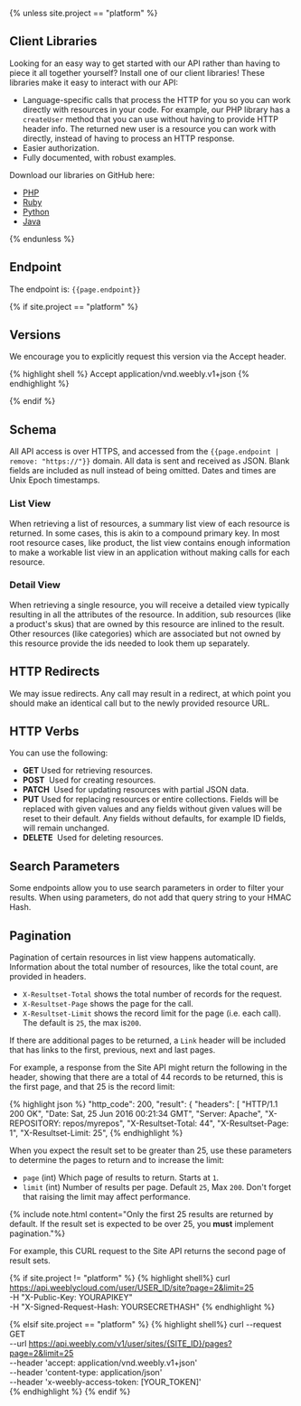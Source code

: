 {% unless site.project == "platform" %}
## Client Libraries

Looking for an easy way to get started with our API rather than having to piece it all together yourself? Install one of our client libraries! These libraries make it easy to interact with our API&#58;

* Language-specific calls that process the HTTP for you so you can work directly with resources in your code. For example, our PHP library has a `createUser` method that you can use without having to provide HTTP header info. The returned new user is a resource you can work with directly, instead of having to process an HTTP response.
* Easier authorization.
* Fully documented, with robust examples.

​Download our libraries on GitHub here&#58;

* <a href="https://github.com/Weebly/cloud-client-php">PHP</a>
* <a href="https://github.com/Weebly/cloud-client-ruby">Ruby</a>
* <a href="https://github.com/Weebly/cloud-client-python">Python</a>
* <a href="https://github.com/Weebly/cloud-client-java">Java</a>

{% endunless %}

## Endpoint
The endpoint is: `{{page.endpoint}}`

{% if site.project == "platform" %}
## Versions
We encourage you to explicitly request this version via the Accept header.

{% highlight shell %}
Accept application/vnd.weebly.v1+json
{% endhighlight %}

{% endif %}

## Schema
All API access is over HTTPS, and accessed from the `{{page.endpoint | remove: "https://"}}` domain. All data is sent and received as JSON. Blank fields are included as null instead of being omitted. Dates and times are Unix Epoch timestamps.

### List View
When retrieving a list of resources, a summary list view of each resource is returned. In some cases, this is akin to a compound primary key. In most root resource cases, like product, the list view contains enough information to make a workable list view in an application without making calls for each resource.

### Detail View
When retrieving a single resource, you will receive a detailed view typically resulting in all the attributes of the resource. In addition, sub resources (like a product's skus) that are owned by this resource are inlined to the result. Other resources (like categories) which are associated but not owned by this resource provide the ids needed to look them up separately.

## HTTP Redirects
We may issue redirects. Any call may result in a redirect, at which point you should make an identical call but to the newly provided resource URL.

## HTTP Verbs
You can use the following&#58;

* **GET**
    Used for retrieving resources.
* **POST**
​    Used for creating resources.
* **PATCH**
​    Used for updating resources with partial JSON data.
*  **PUT**
     Used for replacing resources or entire collections. Fields will be replaced with given values and any fields without given values will be reset to their default. Any fields without defaults, for example ID fields, will remain unchanged.
* **DELETE**
​    Used for deleting resources.

## Search Parameters
Some endpoints allow you to use search parameters in order to filter your results. When using parameters, do not add that query string to your HMAC Hash.

## Pagination
Pagination of certain resources in list view happens automatically. Information about the total number of resources, like the total count, are provided in headers.

* `X-Resultset-Total` shows the total number of records for the request.
* `X-Resultset-Page` shows the page for the call.
* `X-Resultset-Limit` shows the record limit for the page (i.e. each call). The default is `25`, the max is`200`.

If there are additional pages to be returned, a `Link` header will be included that has links to the first, previous, next and last pages.

For example, a response from the Site API might return the following in the header, showing that there are a total of 44 records to be returned, this is the first page, and that 25 is the record limit:

{% highlight json %}
"http_code": 200,
    "result": {
        "headers": [
            "HTTP\/1.1 200 OK",
            "Date: Sat, 25 Jun 2016 00:21:34 GMT",
            "Server: Apache",
            "X-REPOSITORY: repos\/myrepos",
            "X-Resultset-Total: 44",
            "X-Resultset-Page: 1",
            "X-Resultset-Limit: 25",
{% endhighlight %}

When you expect the result set to be greater than 25, use these parameters to determine the pages to return and to increase the limit&#58;

* `page` (int)
   Which page of results to return. Starts at `1`.
* `limit` (int)
   Number of results per page. Default `25`, Max `200`. Don't forget that raising the limit may affect performance.

{% include note.html content="Only the first 25 results are returned by default. If the result set is expected to be over 25, you **must** implement pagination."%}

For example, this CURL request to the Site API returns the second page of result sets.


{% if site.project != "platform" %}
{% highlight shell%}
curl https://api.weeblycloud.com/user/USER_ID/site?page=2&limit=25  \
-H "X-Public-Key: YOURAPIKEY" \
-H "X-Signed-Request-Hash: YOURSECRETHASH"
{% endhighlight %}

{% elsif site.project == "platform" %}
{% highlight shell%}
curl --request GET \
    --url  https://api.weebly.com/v1/user/sites/{SITE_ID}/pages?page=2&limit=25 \
    --header 'accept: application/vnd.weebly.v1+json' \
    --header 'content-type: application/json' \
    --header 'x-weebly-access-token: [YOUR_TOKEN]'  \
{% endhighlight %}
{% endif %}
